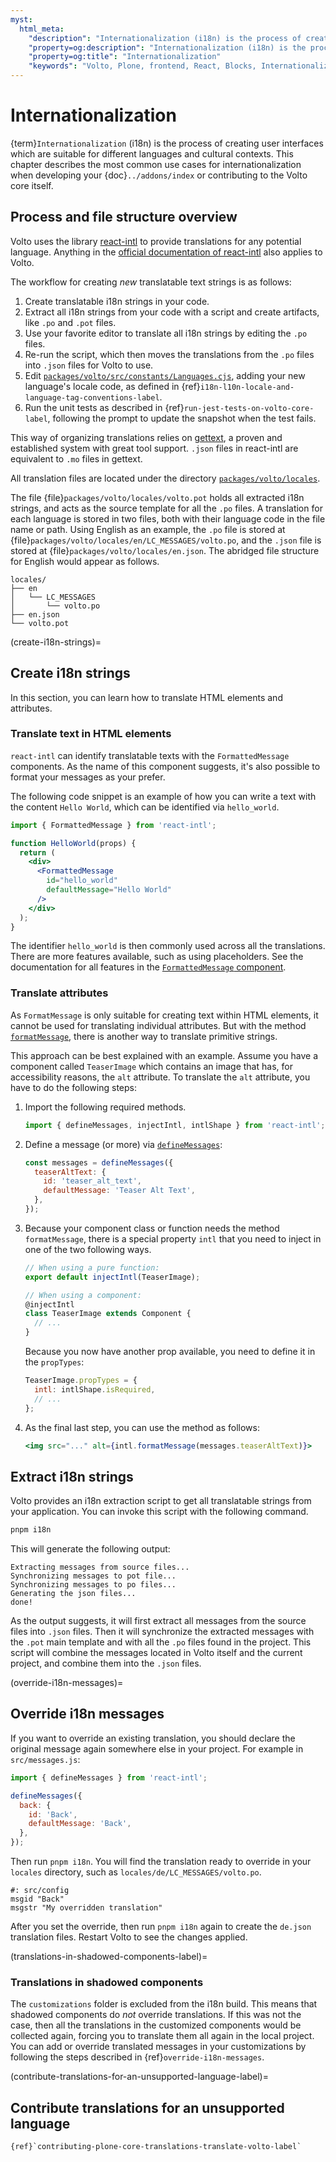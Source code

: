 ```yaml
---
myst:
  html_meta:
    "description": "Internationalization (i18n) is the process of creating user interfaces which are suitable for different languages and cultural contexts."
    "property=og:description": "Internationalization (i18n) is the process of creating user interfaces which are suitable for different languages and cultural contexts."
    "property=og:title": "Internationalization"
    "keywords": "Volto, Plone, frontend, React, Blocks, Internationalization, i18n"
---
```


# Internationalization


{term}`Internationalization` (i18n) is the process of creating user interfaces which are suitable for different languages and cultural contexts.
This chapter describes the most common use cases for internationalization when developing your {doc}`../addons/index` or contributing to the Volto core itself.


## Process and file structure overview

Volto uses the library [react-intl](https://www.npmjs.com/package/react-intl) to provide translations for any potential language.
Anything in the [official documentation of react-intl](https://formatjs.io/docs/react-intl/) also applies to Volto.

The workflow for creating *new* translatable text strings is as follows:

1.  Create translatable i18n strings in your code.
1.  Extract all i18n strings from your code with a script and create artifacts, like `.po` and `.pot` files.
1.  Use your favorite editor to translate all i18n strings by editing the `.po` files.
1.  Re-run the script, which then moves the translations from the `.po` files into `.json` files for Volto to use.
1.  Edit [`packages/volto/src/constants/Languages.cjs`](https://github.com/plone/volto/blob/main/packages/volto/src/constants/Languages.cjs), adding your new language's locale code, as defined in {ref}`i18n-l10n-locale-and-language-tag-conventions-label`.
1.  Run the unit tests as described in {ref}`run-jest-tests-on-volto-core-label`, following the prompt to update the snapshot when the test fails.

This way of organizing translations relies on [gettext](https://en.wikipedia.org/wiki/Gettext), a proven and established system with great tool support.
`.json` files in react-intl are equivalent to `.mo` files in gettext.

All translation files are located under the directory [`packages/volto/locales`](https://github.com/plone/volto/tree/main/packages/volto/locales).

The file {file}`packages/volto/locales/volto.pot` holds all extracted i18n strings, and acts as the source template for all the `.po` files.
A translation for each language is stored in two files, both with their language code in the file name or path.
Using English as an example, the `.po` file is stored at {file}`packages/volto/locales/en/LC_MESSAGES/volto.po`, and the `.json` file is stored at {file}`packages/volto/locales/en.json`.
The abridged file structure for English would appear as follows.

```text
locales/
├── en
│   └── LC_MESSAGES
│       └── volto.po
├── en.json
└── volto.pot
```


(create-i18n-strings)=

## Create i18n strings

In this section, you can learn how to translate HTML elements and attributes.


### Translate text in HTML elements

`react-intl` can identify translatable texts with the `FormattedMessage` components.
As the name of this component suggests, it's also possible to format your messages as your prefer.

The following code snippet is an example of how you can write a text with the content `Hello World`, which can be identified via `hello_world`.

```jsx
import { FormattedMessage } from 'react-intl';

function HelloWorld(props) {
  return (
    <div>
      <FormattedMessage
        id="hello_world"
        defaultMessage="Hello World"
      />
    </div>
  );
}
```

The identifier `hello_world` is then commonly used across all the translations.
There are more features available, such as using placeholders.
See the documentation for all features in the [`FormattedMessage` component](https://formatjs.io/docs/react-intl/components#formattedmessage).


### Translate attributes

As `FormatMessage` is only suitable for creating text within HTML elements, it cannot be used for translating individual attributes.
But with the method [`formatMessage`](https://formatjs.io/docs/react-intl/api/#formatmessage), there is another way to translate primitive strings.

This approach can be best explained with an example.
Assume you have a component called `TeaserImage` which contains an image that has, for accessibility reasons, the `alt` attribute.
To translate the `alt` attribute, you have to do the following steps:

1.  Import the following required methods.

    ```js
    import { defineMessages, injectIntl, intlShape } from 'react-intl';
    ```

2.  Define a message (or more) via [`defineMessages`](https://formatjs.io/docs/react-intl/api/#definemessagesdefinemessage):

    ```js
    const messages = defineMessages({
      teaserAltText: {
        id: 'teaser_alt_text',
        defaultMessage: 'Teaser Alt Text',
      },
    });
    ```

3.  Because your component class or function needs the method `formatMessage`, there is a special property `intl` that you need to inject in one of the two following ways.

    ```js
    // When using a pure function:
    export default injectIntl(TeaserImage);
    ```

    ```js
    // When using a component:
    @injectIntl
    class TeaserImage extends Component {
      // ...
    }
    ```

    Because you now have another prop available, you need to define it in the `propTypes`:

      ```jsx
      TeaserImage.propTypes = {
        intl: intlShape.isRequired,
        // ...
      };
      ```

4.  As the final last step, you can use the method as follows:

    ```jsx
    <img src="..." alt={intl.formatMessage(messages.teaserAltText)}>
    ```


## Extract i18n strings

Volto provides an i18n extraction script to get all translatable strings from your application.
You can invoke this script with the following command.

```sh
pnpm i18n
```

This will generate the following output:

```console
Extracting messages from source files...
Synchronizing messages to pot file...
Synchronizing messages to po files...
Generating the json files...
done!
```

As the output suggests, it will first extract all messages from the source files into `.json` files.
Then it will synchronize the extracted messages with the `.pot` main template and with all the `.po` files found in the project.
This script will combine the messages located in Volto itself and the current project, and combine them into the `.json` files.


(override-i18n-messages)=

## Override i18n messages

If you want to override an existing translation, you should declare the original message again somewhere else in your project.
For example in `src/messages.js`:

```js
import { defineMessages } from 'react-intl';

defineMessages({
  back: {
    id: 'Back',
    defaultMessage: 'Back',
  },
});
```

Then run `pnpm i18n`.
You will find the translation ready to override in your `locales` directory, such as `locales/de/LC_MESSAGES/volto.po`.

```text
#: src/config
msgid "Back"
msgstr "My overridden translation"
```

After you set the override, then run `pnpm i18n` again to create the `de.json` translation files.
Restart Volto to see the changes applied.


(translations-in-shadowed-components-label)=

### Translations in shadowed components

The `customizations` folder is excluded from the i18n build.
This means that shadowed components do _not_ override translations.
If this was not the case, then all the translations in the customized components would be collected again, forcing you to translate them all again in the local project.
You can add or override translated messages in your customizations by following the steps described in {ref}`override-i18n-messages`.


(contribute-translations-for-an-unsupported-language-label)=

## Contribute translations for an unsupported language

```{seealso}
{ref}`contributing-plone-core-translations-translate-volto-label`
```
